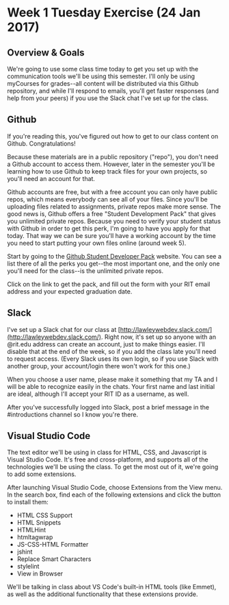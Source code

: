 # Week 1 Tuesday Exercise (24 Jan 2017)

## Overview & Goals

We're going to use some class time today to get you set up with the communication tools we'll be using this semester. I'll only be using myCourses for grades--all content will be distributed via this Github repository, and while I'll respond to emails, you'll get faster responses (and help from your peers) if you use the Slack chat I've set up for the class. 

## Github

If you're reading this, you've figured out how to get to our class content on Github. Congratulations! 

Because these materials are in a public repository ("repo"), you don't need a Github account to access them. However, later in the semester you'll be learning how to use Github to keep track files for your own projects, so you'll need an account for that. 

Github accounts are free, but with a free account you can only have public repos, which means everybody can see all of your files. Since you'll be uploading files related to assignments, private repos make more sense. The good news is, Github offers a free "Student Development Pack" that gives you unlimited private repos. Because you need to verify your student status with Github in order to get this perk, I'm going to have you apply for that today. That way we can be sure you'll have a working account by the time you need to start putting your own files online (around week 5). 

Start by going to the [Github Student Developer Pack](https://education.github.com/pack) website. You can see a list there of all the perks you get--the most important one, and the only one you'll need for the class--is the unlimited private repos. 

Click on the link to get the pack, and fill out the form with your RIT email address and your expected graduation date. 

## Slack

I've set up a Slack chat for our class at [http://lawleywebdev.slack.com/](http://lawleywebdev.slack.com/). Right now, it's set up so anyone with an @rit.edu address can create an account, just to make things easier. I'll disable that at the end of the week, so if you add the class late you'll need to request access. (Every Slack uses its own login, so if you use Slack with another group, your account/login there won't work for this one.)

When you choose a user name, please make it something that my TA and I will be able to recognize easily in the chats. Your first name and last initial are ideal, although I'll accept your RIT ID as a username, as well. 

After you've successfully logged into Slack, post a brief message in the #introductions channel so I know you're there. 

## Visual Studio Code

The text editor we'll be using in class for HTML, CSS, and Javascript is Visual Studio Code. It's free and cross-platform, and supports all of the technologies we'll be using the class. To get the most out of it, we're going to add some extensions. 

After launching Visual Studio Code, choose Extensions from the View menu. In the search box, find each of the following extensions and click the button to install them:

- HTML CSS Support
- HTML Snippets
- HTMLHint
- htmltagwrap
- JS-CSS-HTML Formatter
- jshint
- Replace Smart Characters
- stylelint
- View in Browser

We'll be talking in class about VS Code's built-in HTML tools (like Emmet), as well as the additional functionality that these extensions provide. 

